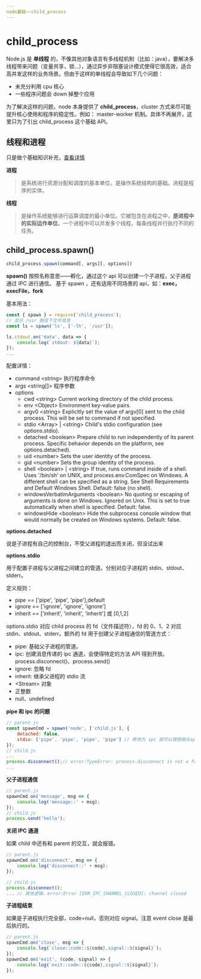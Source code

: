 ```yaml
---
node基础——child_process
---
```


# child_process

Node.js 是 **单线程** 的，不像其他对象语言有多线程机制（比如：java），要解决多线程带来问题（变量共享，锁...），通过异步非阻塞设计模式使得它很高效，适合高并发这样的业务场景。但由于这样的单线程会导致如下几个问题：

-   未充分利用 cpu 核心
-   一些程序问题会 down 掉整个应用

为了解决这样的问题，node 本身提供了 **child_process**，cluster 方式来尽可能提升核心使用和程序的稳定性。例如： master-worker 机制。具体不再展开，这里只为了引出 child_process 这个基础 API。

## 线程和进程

只是做个基础知识补充，[查看详情](https://www.kancloud.cn/revin/nodejs/176210)

**进程**

> 是系统进行资源分配和调度的基本单位，是操作系统结构的基础。进程是程序的实体。

**线程**

> 是操作系统能够进行运算调度的最小单位。它被包含在进程之中，**是进程中的实际运作单位**。一个进程中可以并发多个线程，每条线程并行执行不同的任务。

## child_process.spawn()

```js
child_process.spawn(command[, args][, options])
```

**spawn()** 按照名称意思——孵化，通过这个 api 可以创建一个子进程，父子进程通过 IPC 进行通信。
基于 spawn ，还有适用不同场景的 api，如：**exec，execFile，fork**

基本用法：

```js
const { spawn } = require('child_process');
// 显示 /usr 路径下文件信息
const ls = spawn('ls', ['-lh', '/usr']);

ls.stdout.on('data', data => {
	console.log(`stdout: ${data}`);
});
...
```

配置详情：

-   command \<string\> 执行程序命令
-   args \<string[]\> 程序参数
-   options
    -   cwd \<string\> Current working directory of the child process.
    -   env \<Object\> Environment key-value pairs.
    -   argv0 \<string\> Explicitly set the value of argv[0] sent to the child process. This will be set to command if not specified.
    -   stdio \<Array\> | \<string\> Child's stdio configuration (see options.stdio).
    -   detached \<boolean\> Prepare child to run independently of its parent process. Specific behavior depends on the platform, see options.detached).
    -   uid \<number\> Sets the user identity of the process.
    -   gid \<number\> Sets the group identity of the process.
    -   shell \<boolean\> | \<string\> If true, runs command inside of a shell. Uses '/bin/sh' on UNIX, and process.env.ComSpec on Windows. A different shell can be specified as a string. See Shell Requirements and Default Windows Shell. Default: false (no shell).
    -   windowsVerbatimArguments \<boolean\> No quoting or escaping of arguments is done on Windows. Ignored on Unix. This is set to true automatically when shell is specified. Default: false.
    -   windowsHide \<boolean\> Hide the subprocess console window that would normally be created on Windows systems. Default: false.

**options.detached**

说是子进程有自己的控制台，不受父进程的退出而关闭，但没试出来

**options.stdio**

用于配置子进程与父进程之间建立的管道。分别对应子进程的 stdin、stdout、stderr。

定义规则：

-   pipe == ['pipe', 'pipe', 'pipe'],default
-   ignore == ['ignore', 'ignore', 'ignore']
-   inherit == ['inherit', 'inherit', 'inherit'] 或 [0,1,2]

options.stdio 对应 child process 的 fd（文件描述符），fd 的 0、1、2 对应 stdin、stdout、stderr。额外的 fd 用于创建父子进程通信的管道方式：

-   pipe: 基础父子进程的管道。
-   ipc: 创建消息传递的 ipc 通道，会使得特定的方法 API 得到开放。process.disconnect()、process.send()
-   ignore: 忽略 fd
-   inherit: 继承父进程的 stdio 流
-   \<Stream\> 对象
-   正整数
-   null、undefined

**pipe 和 ipc 的问题**

```js
// parent.js
const spawnCmd = spawn('node', ['child.js'], {
	detached: false,
	stdio: ['pipe', 'pipe', 'pipe', 'pipe'] // 修改为 ipc 就可以使用相关api
});
// child.js
...
process.disconnect();// error:TypeError: process.disconnect is not a function
...
```

**父子进程通信**

```js
// parent.js
spawnCmd.on('message', msg => {
	console.log('message::' + msg);
});
// child.js
process.send('hello');
```

**关闭 IPC 通道**

如果 child 中还有和 parent 的交互，就会报错。

```js
// parent.js
spawnCmd.on('disconnect', msg => {
	console.log('disconnect::' + msg);
});

// child.js
process.disconnect();
... // 其他逻辑，error:Error [ERR_IPC_CHANNEL_CLOSED]: channel closed
```

**子进程结束**

如果是子进程执行完全部，code=null，否则对应 signal。注意 event close 是最后执行的。

```js
// parent.js
spawnCmd.on('close', msg => {
	console.log(`close::code::${code},signal::${signal}`);
});
spawnCmd.on('exit', (code, signal) => {
	console.log(`exit::code::${code},signal::${signal}`);
});
```
